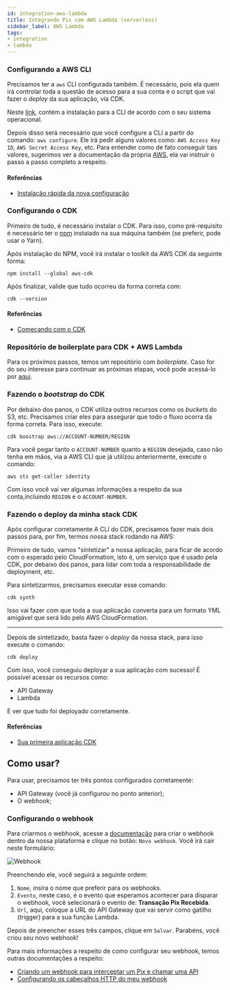 ```yaml
---
id: integration-aws-lambda
title: Integrando Pix com AWS Lambda (serverless)
sidebar_label: AWS Lambda
tags:
- integration
- lambda
---
```


### Configurando a AWS CLI

Precisamos ter a `aws` CLI configurada também. É necessário, pois ela quem irá controlar toda
a questão de acesso para a sua conta e o script que vai fazer o _deploy_ da sua aplicação, via CDK.

Neste [link](https://aws.amazon.com/cli/), contém a instalação para a CLI de acordo com o seu
sistema operacional.

Depois disso será necessário que você configure a CLI a partir do comando: `aws configure`. Ele irá
pedir alguns valores como: `AWS Access Key ID`, `AWS Secret Access Key`, etc. Para entender como de
fato conseguir tais valores, sugerimos ver a documentação da própria [AWS](https://docs.aws.amazon.com/pt_br/cli/latest/userguide/cli-configure-quickstart.html#cli-configure-quickstart-creds), ela vai instruir o
passo a passo completo a respeito.

#### Referências

- [Instalação rápida da nova configuração](https://docs.aws.amazon.com/pt_br/cli/latest/userguide/getting-started-quickstart.html#getting-started-quickstart-new)

### Configurando o CDK

Primeiro de tudo, é necessário instalar o CDK. Para isso, como pré-requisito é necessário ter o 
[npm](https://www.npmjs.com/) instalado na sua máquina também (se preferir, pode usar o Yarn).

Após instalação do NPM, você irá instalar o toolkit da AWS CDK da seguinte forma:

```
npm install --global aws-cdk
```

Após finalizar, valide que tudo ocorreu da forma correta com:

```
cdk --version
```

#### Referências

- [Começando com o CDK](https://docs.aws.amazon.com/pt_br/cdk/v2/guide/getting_started.html#getting_started_install)

### Repositório de boilerplate para CDK + AWS Lambda

Para os próximos passos, temos um repositório com _boilerplate_. Caso for do seu
interesse para continuar as próximas etapas, você pode acessá-lo por [aqui](https://github.com/Open-Pix/aws-cdk-rest-lambda-boilerplate).

### Fazendo o _bootstrap_ do CDK

Por debaixo dos panos, o CDK utiliza outros recursos como os _buckets_ do S3, etc. Precisamos criar eles
para assegurar que todo o fluxo ocorra da forma correta. Para isso, execute:

```
cdk boostrap aws://ACCOUNT-NUMBER/REGION
```

Para você pegar tanto o `ACCOUNT-NUMBER` quanto a `REGION` desejada, caso não tenha em mãos,
via a AWS CLI que já utilizou anteriormente, execute o comando:

```
aws sts get-caller identity
```

Com isso você vai ver algumas informações a respeito da sua conta,incluindo `REGION`
e o `ACCOUNT-NUMBER`.

### Fazendo o deploy da minha stack CDK

Após configurar corretamente A CLI do CDK, precisamos fazer mais dois passos para, por fim, termos
nossa stack rodando na AWS:

Primeiro de tudo, vamos "sintetizar" a nossa aplicação, para ficar de acordo com o esperado pelo
CloudFormation, isto é, um serviço que é usado pela CDK, por debaixo dos panos, para lidar com
toda a responsabilidade de deployment, etc.

Para sintetizarmos, precisamos executar esse comando:

```
cdk synth
```

Isso vai fazer com que toda a sua aplicação converta para um formato YML amigável que será lido
pelo AWS CloudFormation.

---

Depois de sintetizado, basta fazer o _deploy_  da nossa stack, para isso execute o comando:

```
cdk deploy
```

Com isso, você conseguiu deployar a sua aplicação com sucesso! É possível acessar os recursos como:

- API Gateway
- Lambda

E ver que tudo foi deployado corretamente.

#### Referências

- [Sua primeira aplicação CDK](https://docs.aws.amazon.com/pt_br/cdk/v2/guide/hello_world.html)

## Como usar?

Para usar, precisamos ter três pontos configurados corretamente:

- API Gateway (você já configurou no ponto anterior);
- O webhook;

### Configurando o webhook

Para criarmos o webhook, acesse a [documentação](../webhook/platform/webhook-platform-api.mdx)
para criar o webhook dentro da nossa plataforma e clique no botão: `Novo webhook`.
Você irá cair neste formulário:

![Webhook](/img/integrations/new-webhook-form.png)

Preenchendo ele, você seguirá a seguinte ordem:

1. `Nome`, insira o nome que preferir para os webhooks.
2. `Evento`, neste caso, é o evento que esperamos acontecer para disparar o webhook,
você selecionará o evento de: **Transação Pix Recebida**.
3. `Url`, aqui, coloque a URL do API Gateway que vai servir como gatilho (trigger)
para a sua função Lambda.

Depois de preencher esses três campos, clique em `Salvar`. Parabéns, você criou seu
novo webhook!

Para mais informações a respeito de como configurar seu webhook, temos outras
documentações a respeito:

- [Criando um webhook para interceptar um Pix e chamar uma API](../webhook/platform/webhook-platform-api.mdx)
- [Configurando os cabeçalhos HTTP do meu webhook](../webhook/webhook-headers.mdx)
